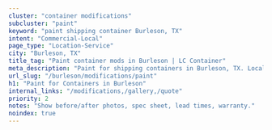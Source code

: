 ```yaml
---
cluster: "container modifications"
subcluster: "paint"
keyword: "paint shipping container Burleson, TX"
intent: "Commercial-Local"
page_type: "Location-Service"
city: "Burleson, TX"
title_tag: "Paint container mods in Burleson | LC Container"
meta_description: "Paint for shipping containers in Burleson, TX. Local fabrication & pro install. LC Container — Since 2003. Get a quote."
url_slug: "/burleson/modifications/paint"
h1: "Paint for Containers in Burleson"
internal_links: "/modifications,/gallery,/quote"
priority: 2
notes: "Show before/after photos, spec sheet, lead times, warranty."
noindex: true
---
```


<!-- TODO: Add unique city/inventory copy, images, and internal links here. -->
